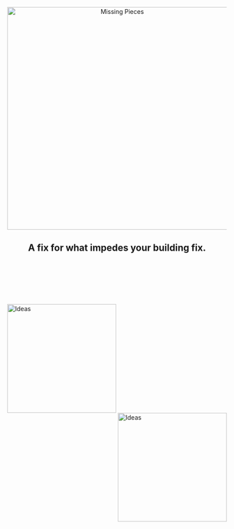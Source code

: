 <p align="center">
  <img width="512" src="https://github.com/BentoGambin/Valheim-MissingPieces/blob/main/.Github/MissingPiecesGithub.png?raw=true" alt="Missing Pieces">
</p>
<h2 align="center">A fix for what impedes your building fix.</h2>

<br /><br /><br /><br /><br />
                     
[<img alt="Ideas" align="left" width="250px" src="https://github.com/BentoGambin/Valheim-MissingPieces/blob/main/.Github/Ideas.png?raw=true" />](https://github.com/BentoGambin/Valheim-MissingPieces/discussions/categories/ideas)
[<img alt="Ideas" align="right" width="250px" src="https://github.com/BentoGambin/Valheim-MissingPieces/blob/main/.Github/Bugs.png?raw=true" />](https://github.com/BentoGambin/Valheim-MissingPieces/issues)